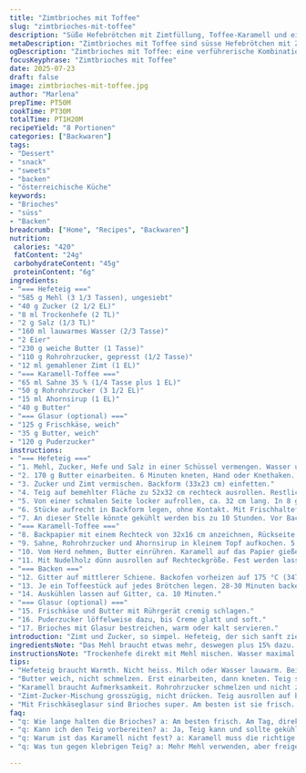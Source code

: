 ```yaml
---
title: "Zimtbrioches mit Toffee"
slug: "zimtbrioches-mit-toffee"
description: "Süße Hefebrötchen mit Zimtfüllung, Toffee-Karamell und einem Frischkäse-Butterreifglasur. Teig mit etwas mehr Mehl und weniger Zucker. Toffee aus Sahne und Ahornsirup, Butter und Rohrohrzucker. Acht Stück. Vegetarisch. Ohne Nüsse. Hefe vorgehen lassen, Teig walzen, füllen, rollen, schneiden. Karamell vorbereitet auf Backpapier ausgerollt, in Stücke geschnitten. Backzeit 30 Minuten. Glasur als Option. "
metaDescription: "Zimtbrioches mit Toffee sind süsse Hefebrötchen mit Zimtfüllung und Toffee-Karamell. Ideal für den feinen Zmorgen."
ogDescription: "Zimtbrioches mit Toffee: eine verführerische Kombination aus Zimt, Karamell und fluffigem Hefeteig. Perfekt für Käffele mit Freunden."
focusKeyphrase: "Zimtbrioches mit Toffee"
date: 2025-07-23
draft: false
image: zimtbrioches-mit-toffee.jpg
author: "Marlena"
prepTime: PT50M
cookTime: PT30M
totalTime: PT1H20M
recipeYield: "8 Portionen"
categories: ["Backwaren"]
tags:
- "Dessert"
- "snack"
- "sweets"
- "backen"
- "österreichische Küche"
keywords:
- "Brioches"
- "süss"
- "Backen"
breadcrumb: ["Home", "Recipes", "Backwaren"]
nutrition: 
 calories: "420"
 fatContent: "24g"
 carbohydrateContent: "45g"
 proteinContent: "6g"
ingredients:
- "=== Hefeteig ==="
- "585 g Mehl (3 1/3 Tassen), ungesiebt"
- "40 g Zucker (2 1/2 EL)"
- "8 ml Trockenhefe (2 TL)"
- "2 g Salz (1/3 TL)"
- "160 ml lauwarmes Wasser (2/3 Tasse)"
- "2 Eier"
- "230 g weiche Butter (1 Tasse)"
- "110 g Rohrohrzucker, gepresst (1/2 Tasse)"
- "12 ml gemahlener Zimt (1 EL)"
- "=== Karamell-Toffee ==="
- "65 ml Sahne 35 % (1/4 Tasse plus 1 EL)"
- "50 g Rohrohrzucker (3 1/2 EL)"
- "15 ml Ahornsirup (1 EL)"
- "40 g Butter"
- "=== Glasur (optional) ==="
- "125 g Frischkäse, weich"
- "35 g Butter, weich"
- "120 g Puderzucker"
instructions:
- "=== Hefeteig ==="
- "1. Mehl, Zucker, Hefe und Salz in einer Schüssel vermengen. Wasser und Eier zufügen. Rühren bis Teig zusammenkommt."
- "2. 170 g Butter einarbeiten. 6 Minuten kneten, Hand oder Knethaken. Teig weich, klebrig. Schüssel leicht einfetten, Teig rein. Mit feuchtem Tuch abdecken. Warm stellen 85 Minuten. Volumen verdoppeln."
- "3. Zucker und Zimt vermischen. Backform (33x23 cm) einfetten."
- "4. Teig auf bemehlter Fläche zu 52x32 cm rechteck ausrollen. Restliche Butter gleichmäßig darauf verstreichen. Zimt-Zucker-Mischung darauf verteilen."
- "5. Von einer schmalen Seite locker aufrollen, ca. 32 cm lang. In 8 gleich dicke Stücke schneiden."
- "6. Stücke aufrecht in Backform legen, ohne Kontakt. Mit Frischhaltefolie abdecken. Nochmals gehen lassen 65 Minuten oder bis fast doppelt."
- "7. An dieser Stelle könnte gekühlt werden bis zu 10 Stunden. Vor Backen 35 Minuten temperieren lassen."
- "=== Karamell-Toffee ==="
- "8. Backpapier mit einem Rechteck von 32x16 cm anzeichnen, Rückseite."
- "9. Sahne, Rohrohrzucker und Ahornsirup in kleinem Topf aufkochen. 5 Minuten köcheln, Farbe bernsteinfarben."
- "10. Vom Herd nehmen, Butter einrühren. Karamell auf das Papier gießen, zweiten Bogen darauf legen."
- "11. Mit Nudelholz dünn ausrollen auf Rechteckgröße. Fest werden lassen, Folie abziehen. In 8 Quadrate schneiden."
- "=== Backen ==="
- "12. Gitter auf mittlerer Schiene. Backofen vorheizen auf 175 °C (347 °F)."
- "13. Je ein Toffeestück auf jedes Brötchen legen. 28-30 Minuten backen, goldbraun, karamellig."
- "14. Auskühlen lassen auf Gitter, ca. 10 Minuten."
- "=== Glasur (optional) ==="
- "15. Frischkäse und Butter mit Rührgerät cremig schlagen."
- "16. Puderzucker löffelweise dazu, bis Creme glatt und soft."
- "17. Brioches mit Glasur bestreichen, warm oder kalt servieren."
introduction: "Zimt und Zucker, so simpel. Hefeteig, der sich sanft zieht. Butter nicht zu viel, aber spürbar. Karamell diesmal mit Ahornsirup, nicht nur Maissirup. Süße klebt später, Blattgold? Nein, Toffee. Dick genug, um auf der Brioche zu liegen, wenig zu kleben am Backblech. Brötchen aufrecht, Abstand wichtig. Warmer Ort, damit Hefe machen kann. Rückwärts denken, kühlen. Glasur bringt Kühle und Frische, Frischkäse statt Sahne, flauschige Textur. Vom Beginn bis zum letzten Bissen, klebrig und mit Biss."
ingredientsNote: "Das Mehl braucht etwas mehr, deswegen plus 15% dazu. Zucker reduziert für weniger Süße, Rohrohrzucker gibt Tiefe. Zimt bleibt die Seele, deutlich mehr als minimal. Butter im Teig weich, aber nicht geschmolzen. Für Karamell Ahornsirup statt Maissirup, intensiver, natürlicher Geschmack. Sahne fixiert und macht cremig. Karamell nicht zu flüssig, sonst läuft es raus. Butter beim Karamell einrühren kalt, um nicht zu viel zu verdampfen. Glasur ist Zusatz, gerne Frischkäse frisch nutzen, Zimmertemperatur. Alles abgewogen, genau, kein Schummelei. Backform gut einfetten oder mit Backpapier auslegen, sonst klebt Kleinigkeit doch."
instructionsNote: "Trockenhefe direkt mit Mehl mischen. Wasser maximal lauwarm, sonst Hefe stirbt. 6 Minuten kneten, Hand oder Maschine – lieber längere Ruhe als zu kurze. Teig sollte weich sein, leicht klebrig. Gehzeit bei 85 Minuten, luftdicht abdecken. Zimt-Zucker-Mischung nicht drücken, verteilt sich besser. Rollen locker, nicht pressen, sonst Brioche zu dicht. Schneiden scharf und gerade, Stücke sollen groß sein, Platz lassen. Nach zweitem Gehen Backpapier gut lösen, sonst Toffee zerreißt. Karamell heiß ausgießen, gleich ausrollen, dabei schnell arbeiten. Backzeit mittig im Ofen, mehr Hitze unten als oben nehmen. Nach Backen kurz ruhen, Glasur nicht zu dick, sonst zu süß. Die Brioches schmecken am Tag des Backens am besten, danach etwas trocken."
tips:
- "Hefeteig braucht Warmth. Nicht heiss. Milch oder Wasser lauwarm. Bei Zimmertemperatur gehen lassen. Hefe aktivieren. 85 Minuten gehen wichtig. Klappt nur, wenn ausreichend Wärme."
- "Butter weich, nicht schmelzen. Erst einarbeiten, dann kneten. Teig soll klebrig sein. Zu viel Mehl vermeiden. Kneten nur bis homogenen Teig entsteht. Dann ruhen lassen, damit Hefe arbeiten kann."
- "Karamell braucht Aufmerksamkeit. Rohrohrzucker schmelzen und nicht zu kochen beginnen lassen. Farbauszeichnung wichtig. Einschütten, schnell ausrollen. Wenn zu flüssig, zerläuft nachher."
- "Zimt-Zucker-Mischung grosszügig, nicht drücken. Teig ausrollen auf bemehlter Fläche. Schneiden scharf und gerade. Platz zwischen Stücke. Abstand halten beim Backen."
- "Mit Frischkäseglasur sind Brioches super. Am besten ist sie frisch. Zimmertemperatur nutzen für cremigen Effekt. Wenig Puderzucker nehmen, sonst zu süss für Brioches."
faq:
- "q: Wie lange halten die Brioches? a: Am besten frisch. Am Tag, direkt nach Backen geniessen. Ein Tag haltbar, dann trocken. Kühl lagern, in Box oder Folie. Nicht im Kühlschrank."
- "q: Kann ich den Teig vorbereiten? a: Ja, Teig kann und sollte gekühlt werden. Bis zu 10 Stunden, aber temperieren vorher. Kalt gekühlt, nochmals gehen lassen vor dem Backen."
- "q: Warum ist das Karamell nicht fest? a: Karamell muss die richtige Konsistenz haben. Zu viel Sahne oder nicht lange genug kochen? Immer prüfen, Farbtöne sind ein Zeichen für Reife."
- "q: Was tun gegen klebrigen Teig? a: Mehr Mehl verwenden, aber freigeben, nicht pressen. Besser mit bemehlten Händen arbeiten. Flaumiger Teig, aber etwas Klebrigkeit ist gewünscht."

---
```

